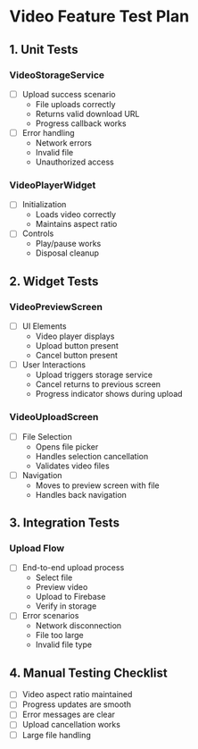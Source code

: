 # Video Feature Test Plan

## 1. Unit Tests
### VideoStorageService
- [ ] Upload success scenario
  - File uploads correctly
  - Returns valid download URL
  - Progress callback works
- [ ] Error handling
  - Network errors
  - Invalid file
  - Unauthorized access

### VideoPlayerWidget
- [ ] Initialization
  - Loads video correctly
  - Maintains aspect ratio
- [ ] Controls
  - Play/pause works
  - Disposal cleanup

## 2. Widget Tests
### VideoPreviewScreen
- [ ] UI Elements
  - Video player displays
  - Upload button present
  - Cancel button present
- [ ] User Interactions
  - Upload triggers storage service
  - Cancel returns to previous screen
  - Progress indicator shows during upload

### VideoUploadScreen
- [ ] File Selection
  - Opens file picker
  - Handles selection cancellation
  - Validates video files
- [ ] Navigation
  - Moves to preview screen with file
  - Handles back navigation

## 3. Integration Tests
### Upload Flow
- [ ] End-to-end upload process
  - Select file
  - Preview video
  - Upload to Firebase
  - Verify in storage
- [ ] Error scenarios
  - Network disconnection
  - File too large
  - Invalid file type

## 4. Manual Testing Checklist
- [ ] Video aspect ratio maintained
- [ ] Progress updates are smooth
- [ ] Error messages are clear
- [ ] Upload cancellation works
- [ ] Large file handling 